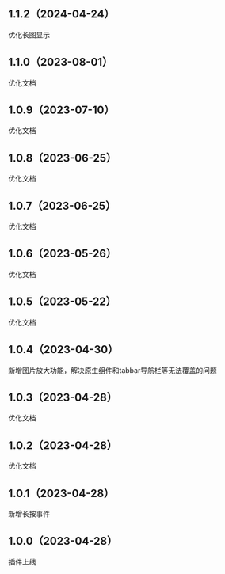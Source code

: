 ## 1.1.2（2024-04-24）
优化长图显示
## 1.1.0（2023-08-01）
优化文档
## 1.0.9（2023-07-10）
优化文档
## 1.0.8（2023-06-25）
优化文档
## 1.0.7（2023-06-25）
优化文档
## 1.0.6（2023-05-26）
优化文档
## 1.0.5（2023-05-22）
优化文档
## 1.0.4（2023-04-30）
新增图片放大功能，解决原生组件和tabbar导航栏等无法覆盖的问题
## 1.0.3（2023-04-28）
优化文档
## 1.0.2（2023-04-28）
优化文档
## 1.0.1（2023-04-28）
新增长按事件
## 1.0.0（2023-04-28）
插件上线
